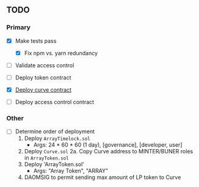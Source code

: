 ## TODO

### Primary
* [x] Make tests pass
    * [x] Fix npm vs. yarn redundancy
* [ ] Validate access control
* [ ] Deploy token contract
* [x] [Deploy curve contract](https://etherscan.io/address/0xa0bc1aef5a4645a774bd38f4733c6c4b4a4b0d0a)
* [ ] Deploy access control contract


### Other
* [ ] Determine order of deployment
    1. Deploy `ArrayTimelock.sol`
        * Args: 24 * 60 * 60 (1 day), [governance], [developer, user]
    2. Deploy `Curve.sol`
    2a. Copy Curve address to MINTER/BUNER roles in `ArrayToken.sol`
    3. Deploy 'ArrayToken.sol'
        * Args: "Array Token", "ARRAY"
    4. DAOMSIG to permit sending max amount of LP token to Curve
